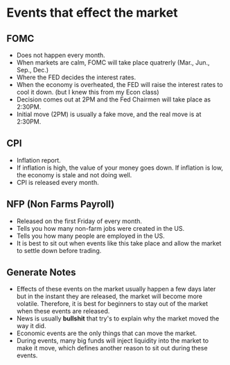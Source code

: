 # Events that effect the market

## FOMC

- Does not happen every month.
- When markets are calm, FOMC will take place quatrerly (Mar., Jun., Sep., Dec.)
- Where the FED decides the interest rates.
- When the economy is overheated, the FED will raise the interest rates to cool 
it down. (but I knew this from my Econ class)
- Decision comes out at 2PM and the Fed Chairmen will take place as 2:30PM.
- Initial move (2PM) is usually a fake move, and the real move is at 2:30PM.

## CPI

- Inflation report.
- If inflation is high, the value of your money goes down. If inflation is low,
the economy is stale and not doing well.
- CPI is released every month.

## NFP (Non Farms Payroll)

- Released on the first Friday of every month.
- Tells you how many non-farm jobs were created in the US.
- Tells you how many people are employed in the US.
- It is best to sit out when events like this take place and allow the market
to settle down before trading.

## Generate Notes

- Effects of these events on the market usually happen a few days later but in the 
instant they are released, the market will become more volatile. Therefore, it is 
best for beginners to stay out of the market when these events are released.
- News is usually **bullshit** that try's to explain why the market moved the way it did.
- Economic events are the only things that can move the market.
- During events, many big funds will inject liquidity into the market to make it move, 
which defines another reason to sit out during these events.
